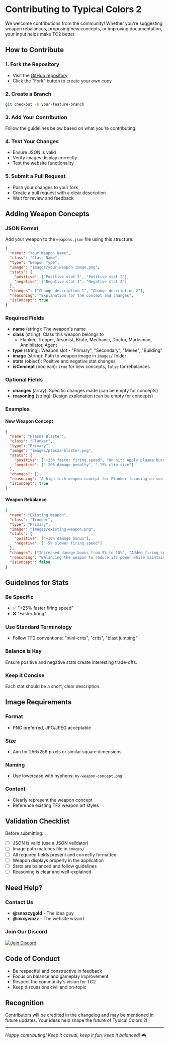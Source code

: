# Contributing to Typical Colors 2

We welcome contributions from the community! Whether you're suggesting weapon rebalances, proposing new concepts, or improving documentation, your input helps make TC2 better.

## How to Contribute

### 1. Fork the Repository
- Visit the [GitHub repository](https://github.com/your-repo-here)
- Click the "Fork" button to create your own copy

### 2. Create a Branch
```bash
git checkout -b your-feature-branch
```

### 3. Add Your Contribution
Follow the guidelines below based on what you're contributing.

### 4. Test Your Changes
- Ensure JSON is valid
- Verify images display correctly
- Test the website functionality

### 5. Submit a Pull Request
- Push your changes to your fork
- Create a pull request with a clear description
- Wait for review and feedback

## Adding Weapon Concepts

### JSON Format

Add your weapon to the `weapons.json` file using this structure:

```json
{
  "name": "Your Weapon Name",
  "class": "Class Name",
  "type": "Weapon Type",
  "image": "images/your-weapon-image.png",
  "stats": {
    "positive": ["Positive stat 1", "Positive stat 2"],
    "negative": ["Negative stat 1", "Negative stat 2"]
  },
  "changes": ["Change description 1", "Change description 2"],
  "reasoning": "Explanation for the concept and changes",
  "isConcept": true
}
```

### Required Fields

- **name** (string): The weapon's name
- **class** (string): Class this weapon belongs to
  - Flanker, Trooper, Arsonist, Brute, Mechanic, Doctor, Marksman, Annihilator, Agent
- **type** (string): Weapon slot - "Primary", "Secondary", "Melee", "Building"
- **image** (string): Path to weapon image in `images/` folder
- **stats** (object): Positive and negative stat changes
- **isConcept** (boolean): `true` for new concepts, `false` for rebalances

### Optional Fields

- **changes** (array): Specific changes made (can be empty for concepts)
- **reasoning** (string): Design explanation (can be empty for concepts)

### Examples

#### New Weapon Concept
```json
{
  "name": "Plasma Blaster",
  "class": "Flanker",
  "type": "Primary",
  "image": "images/plasma-blaster.png",
  "stats": {
    "positive": ["+25% faster firing speed", "On hit: Apply plasma burn"],
    "negative": ["-20% damage penalty", "-15% clip size"]
  },
  "changes": [],
  "reasoning": "A high-tech weapon concept for Flanker focusing on sustained damage.",
  "isConcept": true
}
```

#### Weapon Rebalance
```json
{
  "name": "Existing Weapon",
  "class": "Trooper",
  "type": "Primary",
  "image": "images/existing-weapon.png",
  "stats": {
    "positive": ["+10% damage bonus"],
    "negative": ["-5% slower firing speed"]
  },
  "changes": ["Increased damage bonus from 5% to 10%", "Added firing speed penalty"],
  "reasoning": "Balancing the weapon to reduce its power while maintaining viability.",
  "isConcept": false
}
```

## Guidelines for Stats

### Be Specific
- ✅ "+25% faster firing speed"
- ❌ "Faster firing"

### Use Standard Terminology
- Follow TF2 conventions: "mini-crits", "crits", "blast jumping"

### Balance is Key
Ensure positive and negative stats create interesting trade-offs.

### Keep it Concise
Each stat should be a short, clear description.

## Image Requirements

### Format
- PNG preferred, JPG/JPEG acceptable

### Size
- Aim for 256x256 pixels or similar square dimensions

### Naming
- Use lowercase with hyphens: `my-weapon-concept.png`

### Content
- Clearly represent the weapon concept
- Reference existing TF2 weapon art styles

## Validation Checklist

Before submitting:
- [ ] JSON is valid (use a JSON validator)
- [ ] Image path matches file in `images/`
- [ ] All required fields present and correctly formatted
- [ ] Weapon displays properly in the application
- [ ] Stats are balanced and follow guidelines
- [ ] Reasoning is clear and well-explained

## Need Help?

### Contact Us
- **@snazzygold** - The idea guy
- **@oxxywozz** - The website wizard

### Join Our Discord
[![Join Discord](https://img.shields.io/badge/Discord-Join%20Community-7289DA?style=for-the-badge&logo=discord)](https://discord.gg/9TDY9P2cmG)

## Code of Conduct

- Be respectful and constructive in feedback
- Focus on balance and gameplay improvement
- Respect the community's vision for TC2
- Keep discussions civil and on-topic

## Recognition

Contributors will be credited in the changelog and may be mentioned in future updates. Your ideas help shape the future of Typical Colors 2!

---

*Happy contributing! Keep it casual, keep it fun, keep it balanced!* 🎮